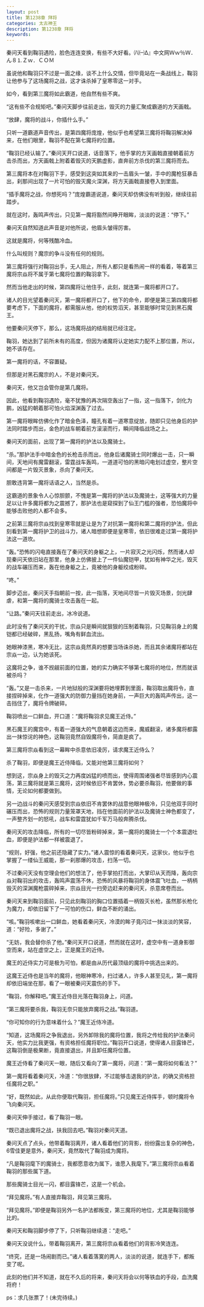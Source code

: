```yaml
---
layout: post
title: 第1238章 拜将
categories: 太古神王
description: 第1238章 拜将
keywords:
---
```


秦问天看到鞠羽遇险，脸色连连变换，有些不大好看。㈧㈠Δ』中文网Ｗｗ％Ｗ．ん８⒈Ｚｗ．ＣＯＭ

虽说他和鞠羽只不过是一面之缘，谈不上什么交情，但毕竟站在一条战线上，鞠羽让他参与了这场魔将之战，这才诛杀掉了皇寒零这一对手。

如今，看到第三魔将如此霸道，他自然有些不爽。

“这有些不合规矩吧。”秦问天脚步往前走出，毁灭的力量汇聚成霸道的方天画戟。

“放肆，魔将的战斗，你插什么手。”

只听一道霸道声音传出，是第四魔将庞煌，他似乎也希望第三魔将将鞠羽解决掉来，在他们眼里，鞠羽不配在第七魔将的位置。

“鞠羽已经认输了。”秦问天开口说道，话音落下，他手掌的方天画戟直接朝着前方击杀而出，方天画戟上附着着毁灭的天鹏虚影，直奔前方杀伐的第三魔将而去。

第三魔将本在对鞠羽下手，感受到这突如其来的一击眉头一皱，手中的魔枪狂暴击出，刹那间出现了一片可怕的毁灭魔火深渊，将方天画戟直接卷入到里面。

“插手魔将之战，你想死吗？”庞煌霸道说道，秦问天却仿佛没有听到般，继续往前踏步。

就在这时，轰鸣声传出，只见第一魔将豁然间睁开眼眸，淡淡的说道：“停下。”

秦问天自然知道此声音是对他所说，他眉头皱得厉害。

这就是魔将，何等残酷冷血。

什么叫规则？魔宗的争斗没有任何的规则。

第三魔将强行对鞠羽出手，无人阻止，所有人都只是看热闹一样的看着，等着第三魔将宗焱将不属于第七魔将位置的鞠羽拿下。

然而当他走出的时候，第四魔将让他住手，此刻，就连第一魔将都开口了。

诸人的目光望着秦问天，第一魔将都开口了，他下的命令，即便是第三第四魔将都要考虑下，下面的魔将，都需服从他，他的权势滔天，甚至能够时常见到黑石魔王。

他要秦问天停下，那么，这场魔将战的结局就已经注定。

鞠羽，她达到了前所未有的高度，但因为诸魔将认定她实力配不上那位置，所以，她不该存在。

第一魔将的话，不容置疑。

但那是对黑石魔宗的人，不是对秦问天。

秦问天，他又岂会管你是第几魔将。

因此，他看到鞠羽遇险，毫不犹豫的再次隔空轰出了一指，这一指落下，剑化为鹏，凶猛的朝着那可怕火焰深渊轰了过去。

第一魔将眼眸仿佛化作了暗金色泽，瞳孔有着一道寒意绽放，随即只见他身后的护法同时踏步而出，金色的战车朝着前方滚滚而行，瞬间降临战场之上。

秦问天的面前，出现了第一魔将的护法以及魔骑士。

“杀。”那护法手中暗金色的长枪击杀而出，他身后诸魔骑士同时爆出一击，只一瞬间，天地间有魔雷翻滚，雷霆战车轰鸣，一道道可怕的黑暗闪电划过虚空，整片空间都是一片毁灭景象，杀向了秦问天。

胆敢违背第一魔将话语之人，当然是杀。

这霸道的景象令人心惊胆颤，不愧是第一魔将的护法以及魔骑士，这等强大的力量足以让许多魔将都为之震撼了，那护法也是窥探到了仙王门槛的强者，恐怕魔将中能够击败他的人都不会多。

之前第三魔将宗焱找到皇寒零就是让是为了对抗第一魔将和第二魔将的护法，但此刻看到第一魔将护卫的战斗力，诸人暗想即便是皇寒零，依旧很难走过第一魔将护法这一道坎。

“轰。”恐怖的闪电直接轰在了秦问天的身躯之上，一片寂灭之光闪烁，然而诸人却现秦问天依旧站在那里，他身上仿佛披上了一件仙魔铠甲，犹如有神华之光，毁灭的战车碾压而来，轰在他身躯之上，竟被他的身躯绞成粉碎。

“咚。”

脚步迈出，秦问天手指朝前一按，此一指落，天地间尽皆一片毁灭场景，剑光肆虐，和第一魔将的魔骑士攻击轰在一起。

“让路。”秦问天往前走出，冰冷说道。

此时没有了秦问天的干扰，宗焱只是瞬间就狠狠的压制着鞠羽，只见鞠羽身上的魔铠都已经破碎，黑乱扬，嘴角有鲜血流出。

她眼神漆黑，寒冷无比，这宗焱竟然真的想要当场诛杀她，而且其余诸魔将都站在宗焱一边，认为她该死。

这魔将之争，谁不觊觎前面的位置，她的实力确实不够第七魔将的地位，然而就该被杀吗？

“轰。”又是一击杀来，一片地狱般的深渊要将她埋葬到里面，鞠羽取出魔将令，直接捏碎掉来，化作一道强大的防御力量挡在她身前，一声巨大的轰鸣声传出，这一击挡住了，魔将令牌破碎。

鞠羽喷出一口鲜血，开口道：“魔将鞠羽求见魔王近侍。”

黑石魔王的魔宫中，有着一道强大的气息朝着这边而来，魔威翻滚，诸多魔将都露出一抹惊诧的神色，这鞠羽竟然自毁魔将令，简直是疯了。

第三魔将宗焱看到这一幕眸中杀意依旧凌厉，请求魔王近侍么？

杀了鞠羽，即便是魔王近侍降临，又能对他第三魔将如何？

想到这，宗焱身上的毁灭之力再度凶猛的喷而出，使得周围诸强者尽皆感到内心震荡，第三魔将就是第三魔将，这时候依旧不肯罢休，势必要杀鞠羽，他要做的事情，无论如何都要做到。

另一边战斗的秦问天感受到宗焱依旧不肯罢休的战意他眼神极冷，只见他双手同时碾压而出，恐怖的规则力量笼罩天地，挡在他面前的护法以及魔骑士神色都变了，一声整齐划一的怒吼，战车和雷霆犹如千军万马般奔腾杀伐。

秦问天的攻击降临，所有的一切尽皆粉碎掉来，第一魔将的魔骑士一个个本震退吐血，即便是护法都一样被震退了。

“规则，好强，他之前还隐藏了实力。”诸人震惊的看着秦问天，这家伙，他似乎也掌握了一缕仙王威能，那一刹那爆的攻击，扫荡一切。

不过秦问天没有空理会他们的想法了，他手掌拍打而出，大掌印从天而降，轰向宗焱对鞠羽出的攻击，轰鸣声震荡不休，恐怖的风暴将鞠羽的身体震飞吐血，一柄柄毁灭的深渊魔枪震碎掉来，宗焱目光一扫旁边赶来的秦问天，杀意席卷而出。

秦问天来到鞠羽面前，只见此刻鞠羽的胸口位置插着一柄毁灭长枪，虽然那长枪化为魔力，却依旧留下了一可怕的伤口，鲜血不断的涌出。

“咳。”鞠羽咳嗽出一口鲜血，她看着秦问天，冷漠的眸子竟闪过一抹淡淡的笑容，道：“好险，多谢了。”

“无妨，我会替你杀了他。”秦问天开口说道，然而就在这时，虚空中有一道身影御空而来，站在虚空之上，正是魔王的近侍。

魔王的近侍实力可是极为可怕，都是由从历代最顶级的魔将中挑选出来的。

这魔王近侍也是当年的魔将，他眼神寒冷，扫过诸人，许多人甚至见礼，第一魔将却依旧端坐在那，看了一眼被秦问天震伤的手下。

“鞠羽，你解释吧。”魔王近侍目光落在鞠羽身上，问道。

“第三魔将要杀我，鞠羽无奈只能放弃魔将之战。”鞠羽道。

“你可知你的行为意味着什么？”魔王近侍冷道。

“知道，这场魔将之争我退出，另外卸除我的魔将位置，我将之传给我的护法秦问天，他实力比我更强，有资格担任魔将职位。”鞠羽开口说道，使得诸人目露锋芒，这鞠羽倒是极果断，竟直接退出，并且卸任魔将位置。

魔王近侍看了秦问天一眼，随后又看向了第一魔将，问道：“第一魔将如何看法？”

第一魔将看着秦问天，冷道：“你很放肆，不过能够击退我的护法，的确又资格担任魔将之职。”

“好，既然如此，从此你便取代鞠羽，担任魔将。”只见魔王近侍挥手，顿时魔将令飞向秦问天。

秦问天伸手接过，看了鞠羽一眼。

“既已退出魔将之战，扶我回去吧。”鞠羽对秦问天道。

秦问天点了点头，他带着鞠羽离开，诸人看着他们的背影，纷纷露出复杂的神色，6雪佳更是意外，秦问天，竟然取代了鞠羽成为魔将。

“凡是鞠羽麾下的魔骑士，我都愿意收为属下，谁愿入我麾下。”第三魔将宗焱看着鞠羽的那些属下道。

那些魔骑士目光一闪，都目露锋芒，这是一个机会。

“拜见魔将。”有人直接弃鞠羽，拜见第三魔将。

“拜见魔将。”即便是鞠羽另外一名护法都叛变，第三魔将的地位，尤其是鞠羽能够比的。

秦问天和鞠羽脚步停了下，只听鞠羽继续道：“走吧。”

秦问天没说什么，带着鞠羽离开，第三魔将宗焱看着他们的背影冷笑连连。

“终究，还是一场闹剧而已。”诸人看着落寞的两人，淡淡的说道，就连手下，都叛变了呢。

此刻的他们并不知道，就在不久后的将来，秦问天将会以何等铁血的手段，血洗魔将府！

ps：求几张票了！(未完待续。)
